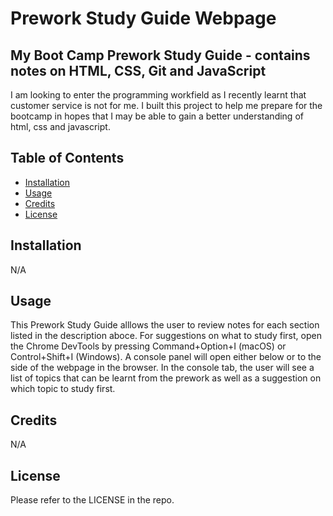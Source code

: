 # Prework Study Guide Webpage
## My Boot Camp Prework Study Guide - contains notes on HTML, CSS, Git and JavaScript

I am looking to enter the programming workfield as I recently learnt that customer service is not for me. I built this project to help me prepare for the bootcamp in hopes that I may be able to gain a better understanding of html, css and javascript.

## Table of Contents

- [Installation](#installation)
- [Usage](#usage)
- [Credits](#credits)
- [License](#license)

## Installation

N/A

## Usage

This Prework Study Guide alllows the user to review notes for each section listed in the description aboce. For suggestions on what to study first, open the Chrome DevTools by pressing Command+Option+I (macOS) or Control+Shift+I (Windows). A console panel will open either below or to the side of the webpage in the browser. In the console tab, the user will see a list of topics that can be learnt from the prework as well as a suggestion on which topic to study first.

## Credits

N/A

## License

Please refer to the LICENSE in the repo.
